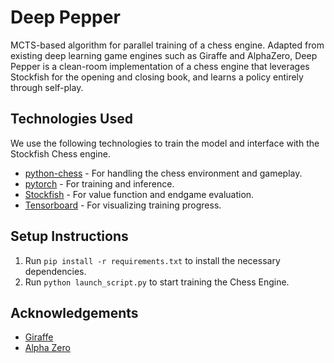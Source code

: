 # Deep Pepper

MCTS-based algorithm for parallel training of a chess engine. Adapted from existing deep learning game engines such as Giraffe and AlphaZero, Deep Pepper is a clean-room implementation of a chess engine that leverages Stockfish for the opening and closing book, and learns a policy entirely through self-play.

## Technologies Used

We use the following technologies to train the model and interface with the Stockfish Chess engine.

* [python-chess](https://github.com/niklasf/python-chess) - For handling the chess environment and gameplay.
* [pytorch](https://github.com/pytorch/pytorch) - For training and inference.
* [Stockfish](https://github.com/official-stockfish/stockfish) - For value function and endgame evaluation.
* [Tensorboard](https://github.com/tensorflow/tensorboard) - For visualizing training progress.
 
## Setup Instructions

1. Run `pip install -r requirements.txt` to install the necessary dependencies.
2. Run `python launch_script.py` to start training the Chess Engine.

## Acknowledgements

* [Giraffe](https://arxiv.org/abs/1509.01549)
* [Alpha Zero](https://arxiv.org/pdf/1712.01815.pdf)
